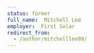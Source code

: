 ```yaml
---
status: former
full_name:  Mitchell Lee
employer:  First Solar
redirect_from:
  - /author/mitchelllee99/
---
```

